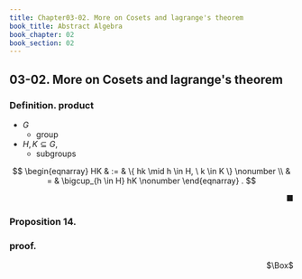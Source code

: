 ```yaml
---
title: Chapter03-02. More on Cosets and lagrange's theorem
book_title: Abstract Algebra
book_chapter: 02
book_section: 02
---
```


## 03-02. More on Cosets and lagrange's theorem


### Definition. product
* $G$
    * group
* $H, K \subseteq G$,
    * subgroups

$$
\begin{eqnarray}
    HK
    & := &
        \{
            hk
            \mid
            h \in H,
            \
            k \in K
        \}
    \nonumber
    \\
    & = &
        \bigcup_{h \in H}
            hK
    \nonumber
\end{eqnarray}
    .
$$

<div class="end-of-statement" style="text-align: right">■</div>

### Proposition 14.

### proof.

<div class="QED" style="text-align: right">$\Box$</div>
